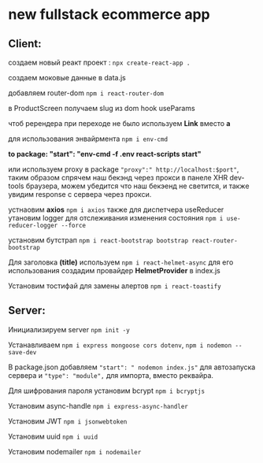 # new fullstack ecommerce app 

## Client:
создаем новый реакт проект : `npx create-react-app .` 

создаем моковые данные в  data.js

добавляем router-dom `npm i react-router-dom`

в ProductScreen получаем slug из dom hook useParams

чтоб ререндера при переходе не было используем **Link** вместо **a** 

для использования энвайрмента `npm i env-cmd` 


**to package: "start": "env-cmd -f .env react-scripts start"**

или используем proxy в package `"proxy":" http://localhost:$port"`, таким образом спрячем наш бекэнд через прокси
в панеле XHR dev-tools браузера, можем убедится что наш бекэенд не светится, и также увидим response с сервера через прокси.
 
устнаовим **axios** `npm i axios`
также для диспетчера useReducer утановим logger для отслеживания изменения состояния `npm i use-reducer-logger --force`


установим бутстрап `npm i react-bootstrap bootstrap react-router-bootstrap`


Для заголовка **(title)** используем `npm i react-helmet-async` для его использования создадим провайдер **HelmetProvider** в index.js

Установим тостифай для замены алертов `npm i react-toastify`



## Server: 

Инициализируем server `npm init -y`

Устанавливаем `npm i express mongoose cors dotenv`, `npm i nodemon --save-dev`

В package.json добавляем `"start": " nodemon index.js"` для автозапуска сервера и `"type": "module",` для импорта, вместо реквайра.

Для шифрования пароля установим bcrypt `npm i bcryptjs`

Установим async-handle `npm i express-async-handler`

Установим JWT `npm i jsonwebtoken`

Установим uuid `npm i uuid`

Установим nodemailer `npm i nodemailer`

